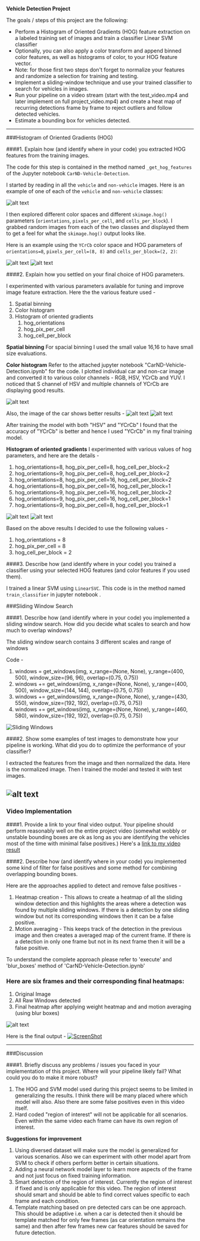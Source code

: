 **Vehicle Detection Project**

The goals / steps of this project are the following:

* Perform a Histogram of Oriented Gradients (HOG) feature extraction on a labeled training set of images and train a classifier Linear SVM classifier
* Optionally, you can also apply a color transform and append binned color features, as well as histograms of color, to your HOG feature vector. 
* Note: for those first two steps don't forget to normalize your features and randomize a selection for training and testing.
* Implement a sliding-window technique and use your trained classifier to search for vehicles in images.
* Run your pipeline on a video stream (start with the test_video.mp4 and later implement on full project_video.mp4) and create a heat map of recurring detections frame by frame to reject outliers and follow detected vehicles.
* Estimate a bounding box for vehicles detected.

[//]: # (Image References)
[image1]: ./output_images/car_not_car.png
[image2]: ./output_images/normalization.png
[image3]: ./output_images/hog.png
[image4]: ./output_images/hog-grey.png
[image5]: ./output_images/heatmap-1.png
[image6]: ./output_images/heatmap.png
[image7]: ./output_images/output_bboxes.png
[image8]: ./output_images/hog_output_orient_8.png
[image9]: ./output_images/hog_output_orient_9.png
[image10]: ./output_images/sliding_windows.png
[image11]: ./output_images/HSV-S-Channel.png
[image12]: ./output_images/YCrCb-Y-Channel.png
[image13]: ./output_images/color-space.png
[image14]: ./output_images/false-positive-detection.png
[video1]: ./project_video_out.mp4

---

###Histogram of Oriented Gradients (HOG)

####1. Explain how (and identify where in your code) you extracted HOG features from the training images.

The code for this step is contained in the method named `_get_hog_features`  of the Jupyter notebook `CarND-Vehicle-Detection`.  

I started by reading in all the `vehicle` and `non-vehicle` images.  Here is an example of one of each of the `vehicle` and `non-vehicle` classes:

![alt text][image1]

I then explored different color spaces and different `skimage.hog()` parameters (`orientations`, `pixels_per_cell`, and `cells_per_block`).  I grabbed random images from each of the two classes and displayed them to get a feel for what the `skimage.hog()` output looks like.

Here is an example using the `YCrCb` color space and HOG parameters of `orientations=8`, `pixels_per_cell=(8, 8)` and `cells_per_block=(2, 2)`:

![alt text][image3]
![alt text][image4]

####2. Explain how you settled on your final choice of HOG parameters.

I experimented with various parameters available for tuning and improve image feature extraction. Here the the various feature used -

1. Spatial binning
2. Color histogram
3. Histogram of oriented gradients
	1. hog_orientations
	2. hog_pix_per_cell
	3. hog_cell_per_block

**Spatial binning**
For spacial binning I used the small value 16,16 to have small size evaluations.

**Color histogram**
Refer to the attached jupyter notebook "CarND-Vehicle-Detection.ipynb" for the code. I plotted individual car and non-car image and converted it to various color channels - RGB, HSV, YCrCb and YUV. I noticed that S channel of HSV and multiple channels of YCrCb are displaying good results.

![alt text][image13]

Also, the image of the car shows better results - 
![alt text][image11]
![alt text][image12]

After training the model with both "HSV" and "YCrCb" I found that the accuracy of "YCrCb" is better and hence I used "YCrCb" in my final training model.

**Histogram of oriented gradients**
I experimented with various values of hog parameters, and here are the details - 

1. hog_orientations=8, hog_pix_per_cell=8, hog_cell_per_block=2
2. hog_orientations=9, hog_pix_per_cell=8, hog_cell_per_block=2
3. hog_orientations=8, hog_pix_per_cell=16, hog_cell_per_block=2
4. hog_orientations=8, hog_pix_per_cell=16, hog_cell_per_block=1
5. hog_orientations=9, hog_pix_per_cell=16, hog_cell_per_block=2
6. hog_orientations=9, hog_pix_per_cell=16, hog_cell_per_block=1
7. hog_orientations=9, hog_pix_per_cell=8, hog_cell_per_block=1

![alt text][image8]
![alt text][image9]

Based on the above results I decided to use the following values - 

 1. hog_orientations = 8
 2. hog_pix_per_cell = 8
 3. hog_cell_per_block = 2
 
####3. Describe how (and identify where in your code) you trained a classifier using your selected HOG features (and color features if you used them).

I trained a linear SVM using `LinearSVC`. This code is in the method named `train_classifier` in jupyter notebook .

###Sliding Window Search

####1. Describe how (and identify where in your code) you implemented a sliding window search.  How did you decide what scales to search and how much to overlap windows?

The sliding window search contains 3 different scales and range of windows

Code - 
1. windows = get_windows(img, x_range=(None, None), y_range=(400, 500), window_size=(96, 96), overlap=(0.75, 0.75))
2. windows += get_windows(img, x_range=(None, None), y_range=(400, 500), window_size=(144, 144), overlap=(0.75, 0.75))
3. windows += get_windows(img, x_range=(None, None), y_range=(430, 550), window_size=(192, 192), overlap=(0.75, 0.75))
4. windows += get_windows(img, x_range=(None, None), y_range=(460, 580), window_size=(192, 192), overlap=(0.75, 0.75))

![Sliding Windows][image10]

####2. Show some examples of test images to demonstrate how your pipeline is working.  What did you do to optimize the performance of your classifier?

I extracted the features from the image and then normalized the data. Here is the normalized image. Then I trained the model and tested it with test images.

![alt text][image2]
---

### Video Implementation

####1. Provide a link to your final video output.  Your pipeline should perform reasonably well on the entire project video (somewhat wobbly or unstable bounding boxes are ok as long as you are identifying the vehicles most of the time with minimal false positives.)
Here's a [link to my video result](./project_video_out.mp4)


####2. Describe how (and identify where in your code) you implemented some kind of filter for false positives and some method for combining overlapping bounding boxes.

Here are the approaches applied to detect and remove false positives - 

1. Heatmap creation - This allows to create a heatmap of all the sliding window detection and this highlights the areas where a detection was found by multiple sliding windows. If there is a detection by one sliding window but not its corresponding windows then it can be a false positive.
2. Motion averaging - This keeps track of the detection in the previous image and then creates a averaged map of the current frame. If there is a detection in only one frame but not in its next frame then it will be a false positive. 

To understand the complete approach please refer to 'execute' and 'blur_boxes' method of 'CarND-Vehicle-Detection.ipynb'

### Here are six frames and their corresponding final heatmaps:

1. Original Image
2. All Raw Windows detected
3. Final heatmap after applying weight heatmap and and motion averaging (using blur boxes)  

![alt text][image14]


Here is the final output - 
[![ScreenShot](./examples/youtube.png)](https://youtu.be/2ubWlGA5mBo)

---

###Discussion

####1. Briefly discuss any problems / issues you faced in your implementation of this project.  Where will your pipeline likely fail?  What could you do to make it more robust?

1. The HOG and SVM model used during this project seems to be limited in generalizing the results. I think there will be many placed where which model will also. Also there are some false positives even in this video itself.
2. Hard coded "region of interest" will not be applicable for all scenarios. Even within the same video each frame can have its own region of interest.

**Suggestions for improvement**
1. Using diversed dataset will make sure the model is generalized for various scenarios. Also we can experiment with other model apart from SVM to check if others perform better in certain situations.
2. Adding a neural network model layer to learn more aspects of the frame and not just focus on fixed training information.
3. Smart detection of the region of interest. Currently the region of interest if fixed and is only applicable for this video. The region of interest should smart and should be able to find correct values specific to each frame and each condition.
4. Template matching based on pre detected cars can be one approach. This should be adaptive i.e. when a car is detected then it should be template matched for only few frames (as car orientation remains the same) and then after few frames new car features should be saved for future detection.  
